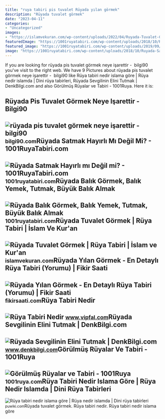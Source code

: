 ```yaml
---
title: "ruya tabiri pis tuvalet Rüyada yılan görmek"
description: "Rüyada tuvalet görmek"
date: "2023-04-11"
categories:
- "Uncategorized"
images:
- "https://islamvekuran.com/wp-content/uploads/2022/04/Ruyada-Tuvalet-Gormek-Ruya-Tabiri.png"
featuredImage: "https://1001ruyatabiri.com/wp-content/uploads/2018/10/Ruyada-Satmak-Hayirli-mi-Degil-mi-diyanet-rüya-tabiri-dini-ruya-yorumcusu-1001ruya-ansiklopedisi.png"
featured_image: "https://1001ruyatabiri.com/wp-content/uploads/2019/09/Ruyada-Hamsi-Gormek-Hamsi-Baligi-Yemek-veya-Tutmak-dini-islami-diyanet-ruya-tabiri-sorgulama-768x432.jpg"
image: "https://1001ruyatabiri.com/wp-content/uploads/2018/10/Ruyada-Satmak-Hayirli-mi-Degil-mi-diyanet-rüya-tabiri-dini-ruya-yorumcusu-1001ruya-ansiklopedisi.png"
---
```


If you are looking for rüyada pis tuvalet görmek neye işarettir - ️ bilgi90 you've visit to the right web. We have 9 Pictures about rüyada pis tuvalet görmek neye işarettir - ️ bilgi90 like Rüya tabiri nedir islama göre | Rüya nedir islamda | Dini rüya tabirleri, Rüyada Sevgilinin Elini Tutmak | DenkBilgi.com and also Görülmüş Rüyalar ve Tabiri - 1001Ruya. Here it is:

Rüyada Pis Tuvalet Görmek Neye Işarettir - ️ Bilgi90
----------------------------------------------------

 ![rüyada pis tuvalet görmek neye işarettir - ️ bilgi90](https://i4.hurimg.com/i/hurriyet/75/1200x675/5dfa0e02c03c0e51e42aaf86.jpg) <small>bilgi90.com</small>Rüyada Satmak Hayırlı Mı Değil Mi? - 1001RuyaTabiri.com
-------------------------------------------------------

 ![Rüyada Satmak Hayırlı mı Değil mi? - 1001RuyaTabiri.com](https://1001ruyatabiri.com/wp-content/uploads/2018/10/Ruyada-Satmak-Hayirli-mi-Degil-mi-diyanet-rüya-tabiri-dini-ruya-yorumcusu-1001ruya-ansiklopedisi.png) <small>1001ruyatabiri.com</small>Rüyada Balık Görmek, Balık Yemek, Tutmak, Büyük Balık Almak
-----------------------------------------------------------

 ![Rüyada Balık Görmek, Balık Yemek, Tutmak, Büyük Balık Almak](https://1001ruyatabiri.com/wp-content/uploads/2019/09/Ruyada-Hamsi-Gormek-Hamsi-Baligi-Yemek-veya-Tutmak-dini-islami-diyanet-ruya-tabiri-sorgulama-768x432.jpg) <small>1001ruyatabiri.com</small>Rüyada Tuvalet Görmek | Rüya Tabiri | İslam Ve Kur'an
-----------------------------------------------------

 ![Rüyada Tuvalet Görmek | Rüya Tabiri | İslam ve Kur'an](https://islamvekuran.com/wp-content/uploads/2022/04/Ruyada-Tuvalet-Gormek-Ruya-Tabiri.png) <small>islamvekuran.com</small>Rüyada Yılan Görmek - En Detaylı Rüya Tabiri (Yorumu) | Fikir Saati
-------------------------------------------------------------------

 ![Rüyada Yılan Görmek - En Detaylı Rüya Tabiri (Yorumu) | Fikir Saati](https://fikirsaati.com/wp-content/uploads/2021/09/ruyada-yilan-gormek-en-detayli-ruya-tabiri-yorumu.jpg) <small>fikirsaati.com</small>Rüya Tabiri Nedir
-----------------

 ![Rüya Tabiri Nedir](https://www.vipfal.com/my_documents/my_pictures/E7Z_ruya-tabiri-nedir.jpg) <small>www.vipfal.com</small>Rüyada Sevgilinin Elini Tutmak | DenkBilgi.com
----------------------------------------------

 ![Rüyada Sevgilinin Elini Tutmak | DenkBilgi.com](http://www.denkbilgi.com/wp-content/uploads/ruya-tabiri1.jpg) <small>www.denkbilgi.com</small>Görülmüş Rüyalar Ve Tabiri - 1001Ruya
-------------------------------------

 ![Görülmüş Rüyalar ve Tabiri - 1001Ruya](https://1001ruya.com/wp-content/uploads/gorulmus-ruya-ve-anlamlari.jpg) <small>1001ruya.com</small>Rüya Tabiri Nedir Islama Göre | Rüya Nedir Islamda | Dini Rüya Tabirleri
------------------------------------------------------------------------

 ![Rüya tabiri nedir islama göre | Rüya nedir islamda | Dini rüya tabirleri](https://puwiki.com/wp-content/uploads/2018/10/ruya-tabiri-nedir-islama-gore.jpg) <small>puwiki.com</small>Rüyada tuvalet görmek. Rüya tabiri nedir. Rüya tabiri nedir islama göre
